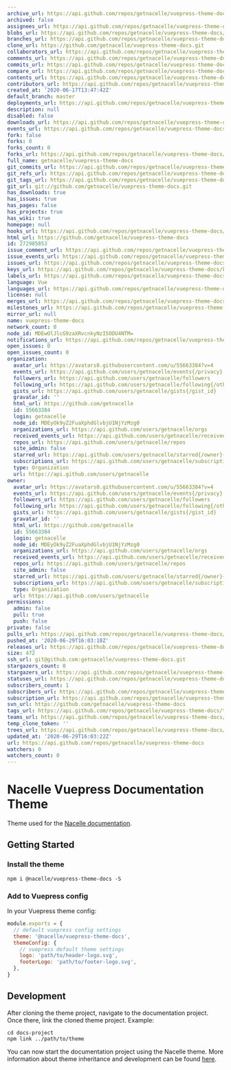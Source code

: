 ```yaml
---
archive_url: https://api.github.com/repos/getnacelle/vuepress-theme-docs/{archive_format}{/ref}
archived: false
assignees_url: https://api.github.com/repos/getnacelle/vuepress-theme-docs/assignees{/user}
blobs_url: https://api.github.com/repos/getnacelle/vuepress-theme-docs/git/blobs{/sha}
branches_url: https://api.github.com/repos/getnacelle/vuepress-theme-docs/branches{/branch}
clone_url: https://github.com/getnacelle/vuepress-theme-docs.git
collaborators_url: https://api.github.com/repos/getnacelle/vuepress-theme-docs/collaborators{/collaborator}
comments_url: https://api.github.com/repos/getnacelle/vuepress-theme-docs/comments{/number}
commits_url: https://api.github.com/repos/getnacelle/vuepress-theme-docs/commits{/sha}
compare_url: https://api.github.com/repos/getnacelle/vuepress-theme-docs/compare/{base}...{head}
contents_url: https://api.github.com/repos/getnacelle/vuepress-theme-docs/contents/{+path}
contributors_url: https://api.github.com/repos/getnacelle/vuepress-theme-docs/contributors
created_at: '2020-06-17T13:47:42Z'
default_branch: master
deployments_url: https://api.github.com/repos/getnacelle/vuepress-theme-docs/deployments
description: null
disabled: false
downloads_url: https://api.github.com/repos/getnacelle/vuepress-theme-docs/downloads
events_url: https://api.github.com/repos/getnacelle/vuepress-theme-docs/events
fork: false
forks: 0
forks_count: 0
forks_url: https://api.github.com/repos/getnacelle/vuepress-theme-docs/forks
full_name: getnacelle/vuepress-theme-docs
git_commits_url: https://api.github.com/repos/getnacelle/vuepress-theme-docs/git/commits{/sha}
git_refs_url: https://api.github.com/repos/getnacelle/vuepress-theme-docs/git/refs{/sha}
git_tags_url: https://api.github.com/repos/getnacelle/vuepress-theme-docs/git/tags{/sha}
git_url: git://github.com/getnacelle/vuepress-theme-docs.git
has_downloads: true
has_issues: true
has_pages: false
has_projects: true
has_wiki: true
homepage: null
hooks_url: https://api.github.com/repos/getnacelle/vuepress-theme-docs/hooks
html_url: https://github.com/getnacelle/vuepress-theme-docs
id: 272985853
issue_comment_url: https://api.github.com/repos/getnacelle/vuepress-theme-docs/issues/comments{/number}
issue_events_url: https://api.github.com/repos/getnacelle/vuepress-theme-docs/issues/events{/number}
issues_url: https://api.github.com/repos/getnacelle/vuepress-theme-docs/issues{/number}
keys_url: https://api.github.com/repos/getnacelle/vuepress-theme-docs/keys{/key_id}
labels_url: https://api.github.com/repos/getnacelle/vuepress-theme-docs/labels{/name}
language: Vue
languages_url: https://api.github.com/repos/getnacelle/vuepress-theme-docs/languages
license: null
merges_url: https://api.github.com/repos/getnacelle/vuepress-theme-docs/merges
milestones_url: https://api.github.com/repos/getnacelle/vuepress-theme-docs/milestones{/number}
mirror_url: null
name: vuepress-theme-docs
network_count: 0
node_id: MDEwOlJlcG9zaXRvcnkyNzI5ODU4NTM=
notifications_url: https://api.github.com/repos/getnacelle/vuepress-theme-docs/notifications{?since,all,participating}
open_issues: 0
open_issues_count: 0
organization:
  avatar_url: https://avatars0.githubusercontent.com/u/55663384?v=4
  events_url: https://api.github.com/users/getnacelle/events{/privacy}
  followers_url: https://api.github.com/users/getnacelle/followers
  following_url: https://api.github.com/users/getnacelle/following{/other_user}
  gists_url: https://api.github.com/users/getnacelle/gists{/gist_id}
  gravatar_id: ''
  html_url: https://github.com/getnacelle
  id: 55663384
  login: getnacelle
  node_id: MDEyOk9yZ2FuaXphdGlvbjU1NjYzMzg0
  organizations_url: https://api.github.com/users/getnacelle/orgs
  received_events_url: https://api.github.com/users/getnacelle/received_events
  repos_url: https://api.github.com/users/getnacelle/repos
  site_admin: false
  starred_url: https://api.github.com/users/getnacelle/starred{/owner}{/repo}
  subscriptions_url: https://api.github.com/users/getnacelle/subscriptions
  type: Organization
  url: https://api.github.com/users/getnacelle
owner:
  avatar_url: https://avatars0.githubusercontent.com/u/55663384?v=4
  events_url: https://api.github.com/users/getnacelle/events{/privacy}
  followers_url: https://api.github.com/users/getnacelle/followers
  following_url: https://api.github.com/users/getnacelle/following{/other_user}
  gists_url: https://api.github.com/users/getnacelle/gists{/gist_id}
  gravatar_id: ''
  html_url: https://github.com/getnacelle
  id: 55663384
  login: getnacelle
  node_id: MDEyOk9yZ2FuaXphdGlvbjU1NjYzMzg0
  organizations_url: https://api.github.com/users/getnacelle/orgs
  received_events_url: https://api.github.com/users/getnacelle/received_events
  repos_url: https://api.github.com/users/getnacelle/repos
  site_admin: false
  starred_url: https://api.github.com/users/getnacelle/starred{/owner}{/repo}
  subscriptions_url: https://api.github.com/users/getnacelle/subscriptions
  type: Organization
  url: https://api.github.com/users/getnacelle
permissions:
  admin: false
  pull: true
  push: false
private: false
pulls_url: https://api.github.com/repos/getnacelle/vuepress-theme-docs/pulls{/number}
pushed_at: '2020-06-29T16:03:18Z'
releases_url: https://api.github.com/repos/getnacelle/vuepress-theme-docs/releases{/id}
size: 472
ssh_url: git@github.com:getnacelle/vuepress-theme-docs.git
stargazers_count: 0
stargazers_url: https://api.github.com/repos/getnacelle/vuepress-theme-docs/stargazers
statuses_url: https://api.github.com/repos/getnacelle/vuepress-theme-docs/statuses/{sha}
subscribers_count: 1
subscribers_url: https://api.github.com/repos/getnacelle/vuepress-theme-docs/subscribers
subscription_url: https://api.github.com/repos/getnacelle/vuepress-theme-docs/subscription
svn_url: https://github.com/getnacelle/vuepress-theme-docs
tags_url: https://api.github.com/repos/getnacelle/vuepress-theme-docs/tags
teams_url: https://api.github.com/repos/getnacelle/vuepress-theme-docs/teams
temp_clone_token: ''
trees_url: https://api.github.com/repos/getnacelle/vuepress-theme-docs/git/trees{/sha}
updated_at: '2020-06-29T16:03:22Z'
url: https://api.github.com/repos/getnacelle/vuepress-theme-docs
watchers: 0
watchers_count: 0
---
```


# Nacelle Vuepress Documentation Theme

Theme used for the [Nacelle documentation](https://docs.getnacelle.com/).

## Getting Started

### Install the theme

```
npm i @nacelle/vuepress-theme-docs -S
```

### Add to Vuepress config

In your Vuepress theme config:

```js
module.exports = {
  // default vuepress config settings
  theme: '@nacelle/vuepress-theme-docs',
  themeConfig: {
    // vuepress default theme settings
    logo: 'path/to/header-logo.svg',
    footerLogo: 'path/to/footer-logo.svg',
  },
}
```

## Development

After cloning the theme project, navigate to the documentation project. Once there, link the cloned theme project. Example:

```
cd docs-project
npm link ../path/to/theme
```

You can now start the documentation project using the Nacelle theme. More information about theme inheritance and development can be found [here](https://vuepress.vuejs.org/theme/inheritance.html).
